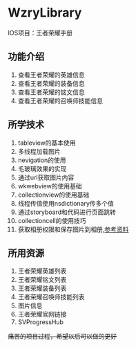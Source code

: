
# WzryLibrary
IOS项目：王者荣耀手册
## 功能介绍
1. 查看王者荣耀的英雄信息
2. 查看王者荣耀的装备信息
3. 查看王者荣耀的铭文信息
4. 查看王者荣耀的召唤师技能信息
## 所学技术
1. tableview的基本使用
2. 多线程加载图片
3. nevigation的使用
4. 毛玻璃效果的实现
5. 通过url获取图片内容
6. wkwebview的使用基础
7. collectionview的使用基础
8. 线程传值使用nsdictionary传多个值
9. 通过storyboard和代码进行页面跳转
10. collectioncell的使用技巧
11. 获取相册权限和保存图片到相册,[参考资料](https://www.jianshu.com/p/a3dc8041e62e)
## 所用资源
1. 王者荣耀英雄列表
2. 王者荣耀铭文列表
3. 王者荣耀装备列表
4. 王者荣耀召唤师技能列表
5. 图片信息
6. 王者荣耀官网链接
7. SVProgressHub

~~痛苦的项目过程，希望以后可以做的更好~~
